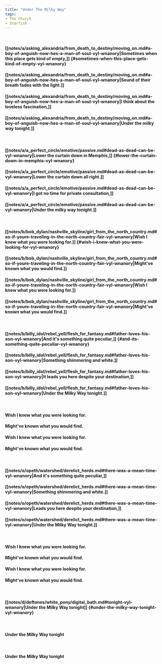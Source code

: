 ```yaml
---
title: "Under The Milky Way"
tags:
- The Church
- Starfish
---
```

&nbsp;
#### [[notes/a/asking_alexandria/from_death_to_destiny/moving_on.md#a-boy-of-anguish-now-hes-a-man-of-soul-vyl-wnanory|Sometimes when this place gets kind of empty,]] {#sometimes-when-this-place-gets-kind-of-empty-vyl-wnanory}
#### [[notes/a/asking_alexandria/from_death_to_destiny/moving_on.md#a-boy-of-anguish-now-hes-a-man-of-soul-vyl-wnanory|Sound of their breath fades with the light.]]
#### [[notes/a/asking_alexandria/from_death_to_destiny/moving_on.md#a-boy-of-anguish-now-hes-a-man-of-soul-vyl-wnanory|I think about the loveless fascination,]]
#### [[notes/a/asking_alexandria/from_death_to_destiny/moving_on.md#a-boy-of-anguish-now-hes-a-man-of-soul-vyl-wnanory|Under the milky way tonight.]]
&nbsp;
#### [[notes/a/a_perfect_circle/emotive/passive.md#dead-as-dead-can-be-vyl-wnanory|Lower the curtain down in Memphis,]] {#lower-the-curtain-down-in-memphis-vyl-wnanory}
#### [[notes/a/a_perfect_circle/emotive/passive.md#dead-as-dead-can-be-vyl-wnanory|Lower the curtain down all right.]]
#### [[notes/a/a_perfect_circle/emotive/passive.md#dead-as-dead-can-be-vyl-wnanory|I got no time for private consultation,]]
#### [[notes/a/a_perfect_circle/emotive/passive.md#dead-as-dead-can-be-vyl-wnanory|Under the milky way tonight.]]
&nbsp;
#### [[notes/b/bob_dylan/nashville_skyline/girl_from_the_north_country.md#so-if-youre-traveling-in-the-north-country-fair-vyl-wnanory|Wish I knew what you were looking for.]] {#wish-i-knew-what-you-were-looking-for-vyl-wnanory}
#### [[notes/b/bob_dylan/nashville_skyline/girl_from_the_north_country.md#so-if-youre-traveling-in-the-north-country-fair-vyl-wnanory|Might've known what you would find.]]
#### [[notes/b/bob_dylan/nashville_skyline/girl_from_the_north_country.md#so-if-youre-traveling-in-the-north-country-fair-vyl-wnanory|Wish I knew what you were looking for.]]
#### [[notes/b/bob_dylan/nashville_skyline/girl_from_the_north_country.md#so-if-youre-traveling-in-the-north-country-fair-vyl-wnanory|Might've known what you would find.]]
&nbsp;
#### [[notes/b/billy_idol/rebel_yell/flesh_for_fantasy.md#father-loves-his-son-vyl-wnanory|And it's something quite peculiar,]] {#and-its-something-quite-peculiar-vyl-wnanory}
#### [[notes/b/billy_idol/rebel_yell/flesh_for_fantasy.md#father-loves-his-son-vyl-wnanory|Something shimmering and white.]]
#### [[notes/b/billy_idol/rebel_yell/flesh_for_fantasy.md#father-loves-his-son-vyl-wnanory|It leads you here despite your destination,]]
#### [[notes/b/billy_idol/rebel_yell/flesh_for_fantasy.md#father-loves-his-son-vyl-wnanory|Under the Milky Way tonight.]]
&nbsp;
#### Wish I knew what you were looking for.
#### Might've known what you would find.
#### Wish I knew what you were looking for.
#### Might've known what you would find.
&nbsp;
#### [[notes/o/opeth/watershed/derelict_herds.md#there-was-a-mean-time-vyl-wnanory|And it's something quite peculiar,]]
#### [[notes/o/opeth/watershed/derelict_herds.md#there-was-a-mean-time-vyl-wnanory|Something shimmering and white.]]
#### [[notes/o/opeth/watershed/derelict_herds.md#there-was-a-mean-time-vyl-wnanory|Leads you here despite your destination,]]
#### [[notes/o/opeth/watershed/derelict_herds.md#there-was-a-mean-time-vyl-wnanory|Under the Milky Way tonight.]]
&nbsp;
#### Wish I knew what you were looking for.
#### Might've known what you would find.
#### Wish I knew what you were looking for.
#### Might've known what you would find.
&nbsp;
#### [[notes/d/deftones/white_pony/digital_bath.md#tonight-vyl-wnanory|Under the Milky Way tonight]] {#under-the-milky-way-tonight-vyl-wnanory}
&nbsp;
#### Under the Milky Way tonight
&nbsp;
#### Under the Milky Way tonight
